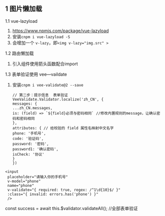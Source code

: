 ## 1 图片懒加载

1.1 vue-lazyload

1) https://www.npmjs.com/package/vue-lazyload
2) 安装`cnpm i vue-lazyload -S`
3) 会增加一个 `v-lazy`，即`<img v-lazy="img.src" >`


1.2 路由懒加载
1) 引入组件使用箭头函数配合import


1.3 表单验证使用 vee—vaildate

1) 安装`cnpm i vee-validate@2 --save`
   
   ```
   // 第二步：提示信息  表单验证
   VeeValidate.Validator.localize('zh_CN', {
   messages: {
   ...zh_CN.messages,
   is: (field) => `${field}必须与密码相同` //修改内置规则的message，让确认密码和密码相同
   },
   attributes: { // 给校验的 field 属性名映射中文名字
   phone: '手机号',
   code: '验证码',
   password: '密码',
   password1: '确认密码',
   isCheck: '协议'
   }
   })
   ```

<!-- 基本使用 -->

```
<input
 placeholder="请输入你的手机号"
 v-model="phone"
 name="phone"
 v-validate="{ required: true, regex: /^1\d{10}$/ }"
 :class="{ invalid: errors.has('phone') }"
 />
```

const success = await this.$validator.validateAll(); //全部表单验证


